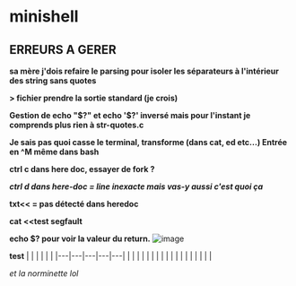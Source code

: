 # minishell

## ERREURS A GERER

**sa mère j'dois refaire le parsing pour isoler les séparateurs à l'intérieur des string sans quotes**

**> fichier prendre la sortie standard (je crois)**

**Gestion de echo "$?" et echo '$?' inversé mais pour l'instant je comprends plus rien à str-quotes.c**

**Je sais pas quoi casse le terminal, transforme (dans cat, ed etc...) Entrée en ^M même dans bash**

**ctrl c dans here doc, essayer de fork ?**

**_ctrl d dans here-doc = line inexacte mais vas-y aussi c'est quoi ça_**

**txt<< = pas détecté dans heredoc**

**cat <<test segfault**

**echo $? pour voir la valeur du return.**
![image](https://cdn.discordapp.com/attachments/856902451403423745/969613000052994068/unknown.png)

**test**
|   |   |   |   |   |
|---|---|---|---|---|
|   |   |   |   |   |
|   |   |   |   |   |
|   |   |   |   |   |

_et la norminette lol_
